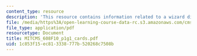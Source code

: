 ```yaml
---
content_type: resource
description: 'This resource contains information related to a wizard did It: cards.'
file: /media/https%3A/open-learning-course-data-rc.s3.amazonaws.com/cms-608-game-design-fall-2010/1c853f15ec813338777b520268c7508b_MITCMS_608F10_p1g1_cards.pdf
file_type: application/pdf
resourcetype: Document
title: MITCMS_608F10_p1g1_cards.pdf
uid: 1c853f15-ec81-3338-777b-520268c7508b
---
```

